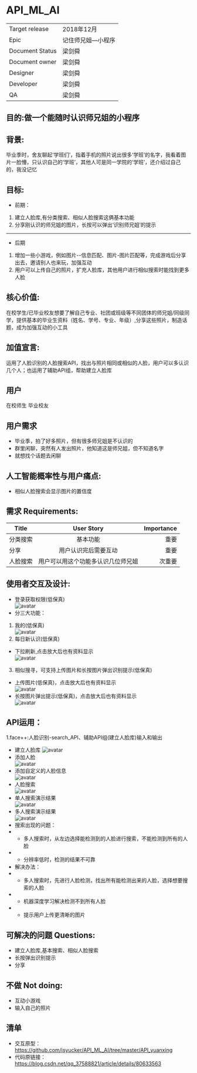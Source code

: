 ﻿# API_ML_AI
 |||
 |--|--|
 |Target release|2018年12月|
 |Epic|记住师兄姐—小程序|
 |Document Status|梁剑舜|
 |Document owner|梁剑舜|
 |Designer|梁剑舜|
 |Developer|梁剑舜|
 |QA|梁剑舜|

## 目的:做一个能随时认识师兄姐的小程序
## 背景: 
毕业季时，舍友聊起‘学班们’，指着手机的照片说出很多‘学班’的名字，我看着图片一脸懵，只认识自己的‘学班’，其他人可是同一学院的‘学班’，还介绍过自己的，我没记忆<Br/>
## 目标:
- 前期：
1. 建立人脸库,有分类搜索、相似人脸搜索这俩基本功能
2. 分享刚认识的师兄姐的图片，长按可以弹出‘识别师兄姐’的提示
---
- 后期
1. 增加一些小游戏，例如图片--信息匹配、图片-图片匹配等，完成游戏后分享出去，邀请别人也来玩，加强互动
2. 用户可以上传自己的照片，扩充人脸库，其他用户进行相似搜索时能找到更多人脸
## 核心价值: 
在校学生/已毕业校友想要了解自己专业、社团或班级等不同团体的师兄姐/同级同学，提供基本的毕业生资料（姓名、学号、专业、年级）,分享这些照片，制造话题，成为加强互动的小工具
## 加值宣言:
运用了人脸识别的人脸搜索API，找出与照片相同或相似的人脸，用户可以多认识几个人；也运用了辅助API组，帮助建立人脸库
## 用户
在校师生 毕业校友
## 用户需求
- 毕业季，拍了好多照片，但有很多师兄姐是不认识的
- 群里闲聊，突然有人发出照片，他知道这是师兄姐，但不知道名字
- 就想找个话题去闲聊
## 人工智能概率性与用户痛点: 
- 相似人脸搜索会显示图片的置信度
## 需求 Requirements: 
|Title|User Story|Importance|
|--|:--:|--:|
|分类搜索|基本功能|重要|
|分享|用户认识完后需要互动|重要|
|人脸搜索|用户可以用这个功能多认识几位师兄姐|次重要|
## 使用者交互及设计:
- 登录获取权限(低保真)<Br/>
![avatar](https://github.com/jsyucker/API_ML_AI/blob/master/authorization.jpg)
- 分三大功能：<Br/>
1. 我的(低保真)<Br/>
![avatar](https://github.com/jsyucker/API_ML_AI/blob/master/me.jpg)
2. 每日新认识(低保真)<Br/>
-  下拉刷新,点击放大后也有资料显示<Br/>
![avatar](https://github.com/jsyucker/API_ML_AI/blob/master/new_recongnition.jpg)
3. 相似搜寻，可支持上传图片和长按图片弹出识别提示(低保真)<Br/>
- 上传图片(低保真)，点击放大后也有资料显示<Br/>
![avatar](https://github.com/jsyucker/API_ML_AI/blob/master/upload.jpg)
- 长按图片弹出提示(低保真)，点击放大后也有资料显示<Br/>
![avatar](https://github.com/jsyucker/API_ML_AI/blob/master/longpress.jpg)

## API运用：
1.face++:人脸识别-search_API、辅助API组(建立人脸库)输入和输出<Br/>
- 建立人脸库
![avatar](https://github.com/jsyucker/API_ML_AI/blob/master/setup_faceset_new.jpg)
- 添加人脸 <Br/>
![avatar](https://github.com/jsyucker/API_ML_AI/blob/master/addface.jpg)
- 添加自定义的人脸信息 <Br/>
![avatar](https://github.com/jsyucker/API_ML_AI/blob/master/face_SetuserID.jpg)
- 人脸搜索 <Br/>
![avatar](https://github.com/jsyucker/API_ML_AI/blob/master/face_search.jpg)
- 单人搜索演示结果<Br/>
![avatar](https://github.com/jsyucker/API_ML_AI/blob/master/face%2B%2Bsearch_api_example.jpg)
- 多人搜索演示结果<Br/>
![avatar](https://github.com/jsyucker/API_ML_AI/blob/master/APIfause_manypeople.jpg)
-  搜索出现的问题：
- - 多人搜索时，从左边选择能检测到的人脸进行搜索，不能检测到所有的人脸
- - 分辨率低时，检测的结果不可靠
- 解决办法：
 - - 多人搜索时，先进行人脸检测，找出所有能检测出来的人脸，选择想要搜索的人脸
 - - 机器深度学习解决检测不到所有人脸
 - - 提示用户上传更清晰的图片
## 可解决的问题 Questions: 
-	建立人脸库,基本搜索、相似人脸搜索
-	长按弹出识别提示
- 分享

## 不做 Not doing: 
-	互动小游戏
- 输入自己的照片

## 清单
- 交互原型：https://github.com/jsyucker/API_ML_AI/tree/master/API_yuanxing
- 代码原链接：https://blog.csdn.net/qq_37588821/article/details/80633563
